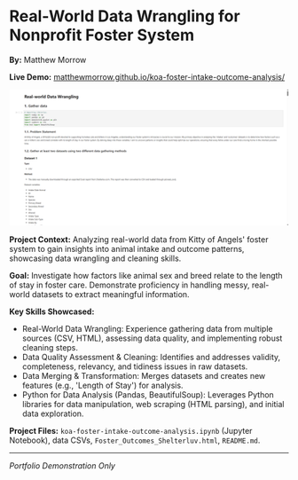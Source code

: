 # Real-World Data Wrangling for Nonprofit Foster System

**By:** Matthew Morrow

**Live Demo:** [matthewmorrow.github.io/koa-foster-intake-outcome-analysis/](https://matthewmorrow.github.io/koa-foster-intake-outcome-analysis/)

![Real-world Data Wrangling for Nonprofit Foster System](koa-foster-intake-outcome-analysis.png)

**Project Context:**  Analyzing real-world data from Kitty of Angels' foster system to gain insights into animal intake and outcome patterns, showcasing data wrangling and cleaning skills.

**Goal:**  Investigate how factors like animal sex and breed relate to the length of stay in foster care.  Demonstrate proficiency in handling messy, real-world datasets to extract meaningful information.

**Key Skills Showcased:**

*   Real-World Data Wrangling:  Experience gathering data from multiple sources (CSV, HTML), assessing data quality, and implementing robust cleaning steps.
*   Data Quality Assessment & Cleaning:  Identifies and addresses validity, completeness, relevancy, and tidiness issues in raw datasets.
*   Data Merging & Transformation:  Merges datasets and creates new features (e.g., 'Length of Stay') for analysis.
*   Python for Data Analysis (Pandas, BeautifulSoup): Leverages Python libraries for data manipulation, web scraping (HTML parsing), and initial data exploration.

**Project Files:** `koa-foster-intake-outcome-analysis.ipynb` (Jupyter Notebook), data CSVs, `Foster_Outcomes_Shelterluv.html`, `README.md`.

---
*Portfolio Demonstration Only*
